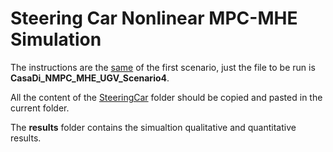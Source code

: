 # Steering Car Nonlinear MPC-MHE Simulation
The instructions are the [same](../../Scenario_n1/SteeringCar/README.md) of the first scenario, just the file to be run is **CasaDi_NMPC_MHE_UGV_Scenario4**.

All the content of the [SteeringCar](../../Scenario_n1/SteeringCar) folder should be copied and pasted in the current folder.

The **results** folder contains the simualtion qualitative and quantitative results.
